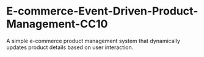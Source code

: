 # E-commerce-Event-Driven-Product-Management-CC10
A simple e-commerce product management system that dynamically updates product details based on user interaction. 
